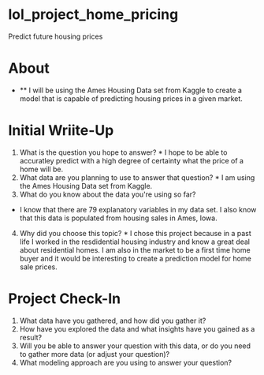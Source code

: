 # lol_project_home_pricing
Predict future housing prices 
# About
  * ** I will be using the Ames Housing Data set from Kaggle to create a model that is capable of predicting housing prices in a given market. 
# Initial Wriite-Up
  1. What is the question you hope to answer?
    * I hope to be able to accuratley predict with a high degree of certainty what the price of a home will be. 
  2. What data are you planning to use to answer that question?
    * I am using the Ames Housing Data set from Kaggle.  
  3. What do you know about the data you're using so far?
   * I know that there are 79 explanatory variables in my data set. I also know that this data is populated from housing sales in Ames, Iowa. 
  4. Why did you choose this topic?
    * I chose this project because in a past life I worked in the resdidential housing industry and know a great deal about residential homes. I am also in the market to be a first time home buyer and it would be interesting to create a prediction model for home sale prices. 
  
  
# Project Check-In
  1. What data have you gathered, and how did you gather it?
  2. How have you explored the data and what insights have you gained as a result?
  3. Will you be able to answer your question with this data, or do you need to gather more data (or adjust your question)?
  4. What modeling approach are you using to answer your question?

  
